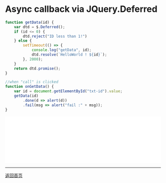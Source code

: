 # Async callback via JQuery.Deferred

<style type="text/css">
iframe{
    width:100%;
    border-width:0px;
}
</style>

```javascript
function getData(id) {
    var dtd = $.Deferred();
    if (id <= 0) {
        dtd.reject("ID less than 1!")
    } else {
        setTimeout(() => {
            console.log("getData", id);
            dtd.resolve(`HelloWorld ! ${id}`);
        }, 2000);
    }
    return dtd.promise();
}

//when "call" is clicked
function onGetData() {
    var id = document.getElementById("txt-id").value;
    getData(id)
        .done(d => alert(d))
        .fail(msg => alert("fail :" + msg));
}
```
<iframe src="JQueryPromiseDoneFail.html">
</iframe>

---

[返回首页](../index.html)